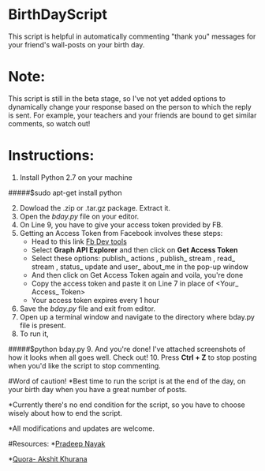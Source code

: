BirthDayScript
==============

This script is helpful in automatically commenting "thank you" messages for your friend's wall-posts on your birth day. 
# Note:
This script is still in the beta stage, so I've not yet added options to dynamically change your response based on the person to which the reply is sent. For example, your teachers and your friends are bound to get similar comments, so watch out!

# Instructions:

1. Install Python 2.7 on your machine
	
  #####$sudo apt-get install python

2. Dowload the .zip or .tar.gz package. Extract it. 
3. Open the *bday.py* file on your editor. 
4. On Line 9, you have to give your access token provided by FB. 
5. Getting an Access Token from Facebook involves these steps:
    * Head to this link [Fb Dev tools](https://developers.facebook.com/tools/explorer)
    * Select __Graph API Explorer__ and then click on __Get Access Token__
    * Select these options: publish_ actions , publish_ stream , read_ stream , status_ update and user_ about_me in the pop-up window
    * And then click on Get Access Token again and voila, you're done
    * Copy the access token and paste it on Line 7 in place of <Your_ Access_ Token>
    * Your access token expires every 1 hour 
6. Save the *bday.py* file and exit from editor.
7. Open up a terminal window and navigate to the directory where bday.py file is present.
8. To run it,
    
  #####$python bday.py
9. And you're done! I've attached screenshots of how it looks when all goes well. Check out!
10. Press __Ctrl + Z__ to stop posting when you'd like the script to stop commenting.

 
#Word of caution!
  *Best time to run the script is at the end of the day, on your birth day when you have a great number of posts.
  
  *Currently there's no end condition for the script, so you have to choose wisely about how to end the script.
  
  *All modifications and updates are welcome.
  
#Resources:
  *[Pradeep Nayak](http://pradeepnayak.in/technology/2012/08/13/programatically-responding-to-your-bday-wishes-on-facebook/) 
  
  *[Quora- Akshit Khurana](http://www.quora.com/Python-programming-language-1/What-are-the-best-Python-scripts-youve-ever-written)
